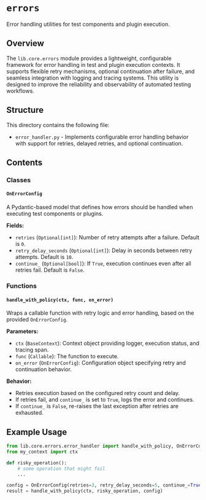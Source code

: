 # `errors`

Error handling utilities for test components and plugin execution.

## Overview

The `lib.core.errors` module provides a lightweight, configurable
framework for error handling in test and plugin execution contexts.
It supports flexible retry mechanisms, optional continuation after
failure, and seamless integration with logging and tracing systems.
This utility is designed to improve the reliability and observability
of automated testing workflows.

## Structure

This directory contains the following file:

- `error_handler.py` - Implements configurable error handling behavior
with support for retries, delayed retries, and optional continuation.

## Contents

### Classes

#### `OnErrorConfig`

A Pydantic-based model that defines how errors should be handled when
executing test components or plugins.

**Fields:**

- `retries` (`Optional[int]`): Number of retry attempts after a failure.
    Default is `0`.
- `retry_delay_seconds` (`Optional[int]`): Delay in seconds between retry
    attempts. Default is `10`.
- `continue_` (`Optional[bool]`): If `True`, execution continues even after
    all retries fail. Default is `False`.

### Functions

#### `handle_with_policy(ctx, func, on_error)`

Wraps a callable function with retry logic and error handling, based on the
provided `OnErrorConfig`.

**Parameters:**

- `ctx` (`BaseContext`): Context object providing logger, execution status,
    and tracing span.
- `func` (`Callable`): The function to execute.
- `on_error` (`OnErrorConfig`): Configuration object specifying retry
    and continuation behavior.

**Behavior:**

- Retries execution based on the configured retry count and delay.
- If retries fail, and `continue_` is set to `True`, logs the error and continues.
- If `continue_` is `False`, re-raises the last exception after retries are exhausted.

## Example Usage

```python
from lib.core.errors.error_handler import handle_with_policy, OnErrorConfig
from my_context import ctx

def risky_operation():
    # some operation that might fail
    ...

config = OnErrorConfig(retries=3, retry_delay_seconds=5, continue_=True)
result = handle_with_policy(ctx, risky_operation, config)
```
